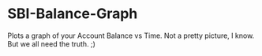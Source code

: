 # SBI-Balance-Graph
Plots a graph of your Account Balance vs Time. Not a pretty picture, I know. But we all need the truth. ;)
